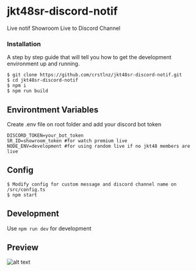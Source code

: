 # jkt48sr-discord-notif
Live notif Showroom Live to Discord Channel

### Installation

A step by step guide that will tell you how to get the development environment up and running.

```
$ git clone https://github.com/crstlnz/jkt48sr-discord-notif.git
$ cd jkt48sr-discord-notif
$ npm i
$ npm run build
```

## Environtment Variables
Create .env file on root folder and add your discord bot token
```properties
DISCORD_TOKEN=your_bot_token
SR_ID=showroom_token #for watch premium live
NODE_ENV=development #for using random live if no jkt48 members are live
```

## Config
```
$ Modify config for custom message and discord channel name on /src/config.ts
$ npm start
```

## Development
Use ```npm run dev``` for development

## Preview
![alt text](https://res.cloudinary.com/haymzm4wp/image/upload/s--D6eLNEF3--/v1695312989/assets/img/srembed_ggdojf.jpg)